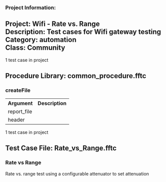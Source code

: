 ### Project Information:
Project: Wifi - Rate vs. Range  
Description: Test cases for Wifi gateway testing  
Category: automation  
Class: Community
 ----
1 test case in project
## Procedure Library: common_procedure.fftc
### createFile
<table><tr><th>Argument</th><th>Description</th></tr>
<tr><td>report_file</td><tr></tr>
<tr><td>header</td><tr></tr></table>

1 test case in project
## Test Case File: Rate_vs_Range.fftc
### Rate vs Range
Rate vs. range test using a configurable attenuator to set attenuation